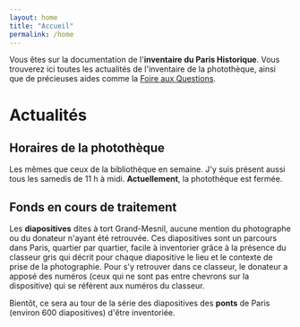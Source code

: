 ```yaml
---
layout: home
title: "Accueil"
permalink: /home
---
```

Vous êtes sur la documentation de l'**inventaire du Paris Historique**.
Vous trouverez ici toutes les actualités de l'inventaire de la photothèque, ainsi que de précieuses aides comme la [Foire aux Questions](https://maximechallon.github.io/InventaireParisHistorique/faq).

# Actualités

## Horaires de la photothèque

Les mêmes que ceux de la bibliothèque en semaine. J'y suis présent aussi tous les samedis de 11 h à midi.
**Actuellement**, la photothèque est fermée.

## Fonds en cours de traitement

Les **diapositives** dites à tort Grand-Mesnil, aucune mention du photographe ou du donateur n'ayant été retrouvée. Ces diapositives sont un parcours dans Paris, quartier par quartier, facile à inventorier grâce à la présence du classeur gris qui décrit pour chaque diapositive le lieu et le contexte de prise de la photographie.
Pour s'y retrouver dans ce classeur, le donateur a apposé des numéros (ceux qui ne sont pas entre chevrons sur la dispositive) qui se réfèrent aux numéros du classeur.

Bientôt, ce sera au tour de la série des diapositives des **ponts** de Paris (environ 600 diapositives) d'être inventoriée.
